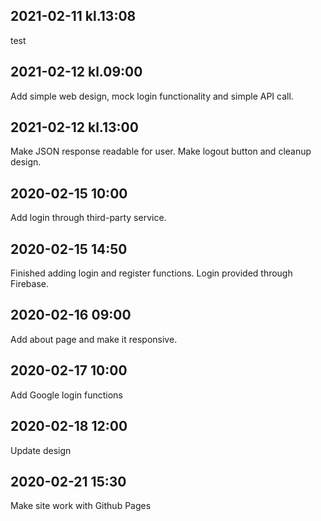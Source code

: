 ## 2021-02-11 kl.13:08
test

## 2021-02-12 kl.09:00
Add simple web design, mock login functionality and simple API call.

## 2021-02-12 kl.13:00
Make JSON response readable for user. Make logout button and cleanup design.

## 2020-02-15 10:00
Add login through third-party service.

## 2020-02-15 14:50
Finished adding login and register functions. Login provided through Firebase.

## 2020-02-16 09:00
Add about page and make it responsive.

## 2020-02-17 10:00
Add Google login functions

## 2020-02-18 12:00
Update design

## 2020-02-21 15:30 
Make site work with Github Pages